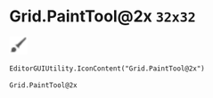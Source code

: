 # Grid.PaintTool@2x `32x32`
<img src="/img/Grid.PaintTool.png" width=32 height=32>

``` CSharp
EditorGUIUtility.IconContent("Grid.PaintTool@2x")
```
```
Grid.PaintTool@2x
```
